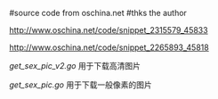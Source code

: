 #source code from oschina.net 
#thks the author

http://www.oschina.net/code/snippet_2315579_45833

http://www.oschina.net/code/snippet_2265893_45818


*get_sex_pic_v2.go* 用于下载高清图片

*get_sex_pic.go*  用于下载一般像素的图片


